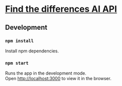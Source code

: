 # [Find the differences AI API](https://find-the-differences-ai-api.onrender.com)

## Development

### `npm install`

Install npm dependencies.

### `npm start`

Runs the app in the development mode.\
Open [http://localhost:3000](http://localhost:3000) to view it in the browser.
